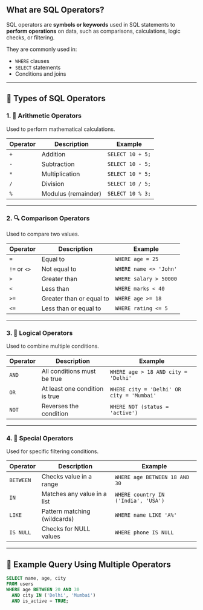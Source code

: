 

##  What are SQL Operators?

SQL operators are **symbols or keywords** used in SQL statements to **perform operations** on data, such as comparisons, calculations, logic checks, or filtering.

They are commonly used in:
- `WHERE` clauses
- `SELECT` statements
- Conditions and joins

---

## 🧩 Types of SQL Operators

### 1. 🔢 **Arithmetic Operators**
Used to perform mathematical calculations.

| Operator | Description | Example |
|----------|-------------|---------|
| `+` | Addition | `SELECT 10 + 5;` |
| `-` | Subtraction | `SELECT 10 - 5;` |
| `*` | Multiplication | `SELECT 10 * 5;` |
| `/` | Division | `SELECT 10 / 5;` |
| `%` | Modulus (remainder) | `SELECT 10 % 3;` |

---

### 2. 🔍 **Comparison Operators**
Used to compare two values.

| Operator | Description | Example |
|----------|-------------|---------|
| `=` | Equal to | `WHERE age = 25` |
| `!=` or `<>` | Not equal to | `WHERE name <> 'John'` |
| `>` | Greater than | `WHERE salary > 50000` |
| `<` | Less than | `WHERE marks < 40` |
| `>=` | Greater than or equal to | `WHERE age >= 18` |
| `<=` | Less than or equal to | `WHERE rating <= 5` |

---

### 3. 🧠 **Logical Operators**
Used to combine multiple conditions.

| Operator | Description | Example |
|----------|-------------|---------|
| `AND` | All conditions must be true | `WHERE age > 18 AND city = 'Delhi'` |
| `OR` | At least one condition is true | `WHERE city = 'Delhi' OR city = 'Mumbai'` |
| `NOT` | Reverses the condition | `WHERE NOT (status = 'active')` |

---

### 4. 📂 **Special Operators**
Used for specific filtering conditions.

| Operator | Description | Example |
|----------|-------------|---------|
| `BETWEEN` | Checks value in a range | `WHERE age BETWEEN 18 AND 30` |
| `IN` | Matches any value in a list | `WHERE country IN ('India', 'USA')` |
| `LIKE` | Pattern matching (wildcards) | `WHERE name LIKE 'A%'` |
| `IS NULL` | Checks for NULL values | `WHERE phone IS NULL` |

---

## 📝 Example Query Using Multiple Operators

```sql
SELECT name, age, city
FROM users
WHERE age BETWEEN 20 AND 30
  AND city IN ('Delhi', 'Mumbai')
  AND is_active = TRUE;
